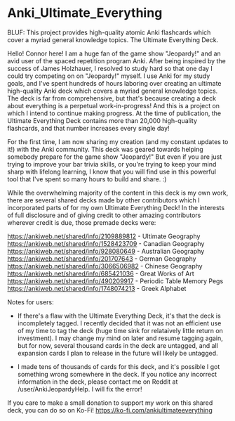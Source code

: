 # Anki_Ultimate_Everything
BLUF: This project provides high-quality atomic Anki flashcards which cover a myriad general knowledge topics. The Ultimate Everything Deck.

Hello! Connor here! I am a huge fan of the game show "Jeopardy!" and an avid user of the spaced repetition program Anki. After being inspired by the success of James Holzhauer, I resolved to study hard so that one day I could try competing on on "Jeopardy!" myself. I use Anki for my study goals, and I've spent hundreds of hours laboring over creating an ultimate high-quality Anki deck which covers a myriad general knowledge topics. The deck is far from comprehensive, but that's because creating a deck about everything is a perpetual work-in-progress! And this is a project on which I intend to continue making progress. At the time of publication, the Ultimate Everything Deck contains more than 20,000 high-quality flashcards, and that number increases every single day!

For the first time, I am now sharing my creation (and my constant updates to it!) with the Anki community. This deck was geared towards helping somebody prepare for the game show "Jeopardy!" But even if  you are just trying to improve your bar trivia skills, or you're trying to keep your mind sharp with lifelong learning, I know that you will find use in this powerful tool that I've spent so many hours to build and share. :)

While the overwhelming majority of the content in this deck is my own work, there are several shared decks made by other contributors which I incorporated parts of for my own Ultimate Everything Deck! In the interests of full disclosure and of giving credit to other amazing contributors wherever credit is due, those premade decks were:

https://ankiweb.net/shared/info/2109889812 - Ultimate Geography
https://ankiweb.net/shared/info/1528423709 - Canadian Geography
https://ankiweb.net/shared/info/928080649  - Australian Geography
https://ankiweb.net/shared/info/201707643  - German Geography
https://ankiweb.net/shared/info/3066506982 - Chinese Geography
https://ankiweb.net/shared/info/685421036  - Great Works of Art
https://ankiweb.net/shared/info/490209917  - Periodic Table Memory Pegs
https://ankiweb.net/shared/info/1748074213 - Greek Alphabet

Notes for users: 

- If there's a flaw with the Ultimate Everything Deck, it's that the deck is incompletely tagged. I recently decided that it was not an efficient use of my time to tag the deck (huge time sink for relataively little return on investment). I may change my mind on later and resume tagging again, but for now, several thousand cards in the deck are untagged, and all expansion cards I plan to release in the future will likely be untagged.

- I made tens of thousands of cards for this deck, and it's possible I got something wrong somewhere in the deck. If you notice any incorrect information in the deck, please contact me on Reddit at /user/AnkiJeopardyHelp. I will fix the error!

If you care to make a small donation to support my work on this shared deck, you can do so on Ko-Fi! https://ko-fi.com/ankiultimateeverything
